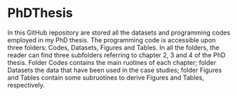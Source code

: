 # PhDThesis

In this GitHub repository are stored all the datasets and programming codes employed in my PhD thesis.
The programming code is accessible upon three folders: Codes, Datasets, Figures and Tables. In all the folders, the reader can find three subfolders referring to chapter 2, 3 and 4 of the PhD thesis. Folder Codes contains the main ruotines of each chapter; folder Datasets the data that have been used in the case studies; folder Figures and Tables contain some subruotines to derive Figures and Tables, respectively.
